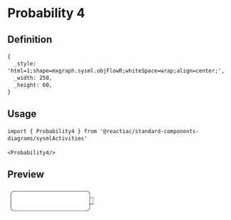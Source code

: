 # Probability 4

## Definition

```
{
  _style: 'html=1;shape=mxgraph.sysml.objFlowR;whiteSpace=wrap;align=center;',
  _width: 250,
  _height: 60,
}
```

## Usage

```
import { Probability4 } from '@reactiac/standard-components-diagrams/sysmlActivities'

<Probability4/>
```

## Preview

<img src="./probability-4.png" width="200"/>
